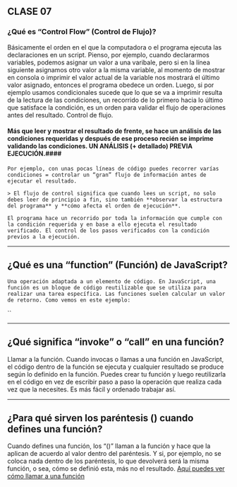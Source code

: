 ## CLASE 07
### ¿Qué es “Control Flow” (Control de Flujo)?

Básicamente el orden en el que la computadora o el programa ejecuta las declaraciones en un script. Pienso, por ejemplo, cuando declararmos variables, podemos asignar un valor a una varibale, pero si en la línea siguiente asignamos otro valor a la misma variable, al momento de mostrar en consola o imprimir el valor actual de la variable nos mostrará el último valor asignado, entonces el programa obedece un orden. Luego, si por ejemplo usamos condicionales sucede que lo que se va a imprimir resulta de la lectura de las condiciones, un recorrido de lo primero hacia lo último que satisface la condición, es un orden para validar el flujo de operaciones antes del resultado. Control de flujo. 
    
#### Más que leer y mostrar el resultado de frente, se hace un análisis de las condiciones requeridas y después de ese proceso recién se imprime validando las condiciones. UN ANÁLISIS (+ detallado) PREVIA EJECUCIÓN.#### 
    
    Por ejemplo, con unas pocas líneas de código puedes recorrer varías condiciones = controlar un “gran” flujo de información antes de ejecutar el resultado.
    
    > El flujo de control significa que cuando lees un script, no solo debes leer de principio a fin, sino también **observar la estructura del programa** y **cómo afecta el orden de ejecución**.
    
    El programa hace un recorrido por toda la información que cumple con la condición requerida y en base a ello ejecuta el resultado verificado. El control de los pasos verificados con la condición previos a la ejecución.
-----

  ## ¿Qué es una “function” (Función) de JavaScript? 
    Una operación adaptada a un elemento de código. En JavaScript, una función es un bloque de código reutilizable que se utiliza para realizar una tarea específica. Las funciones suelen calcular un valor de retorno. Como vemos en este ejemplo:
<script>
let x = mifuncion(4, 3);
 

function mifuncion(a, b) {
  return a * b;
}
document.write(x); 
document.getElementById("demo").innerHTML = x;
</script>``

-----

## ¿Qué significa “invoke” o “call” en una función?
Llamar a la función. Cuando invocas o llamas a una función en JavaScript, el código dentro de la función se ejecuta y cualquier resultado se produce según lo definido en la función. Puedes crear tu función y luego reutilizarla en el código en vez de escribir paso a paso la operación que realiza cada vez que la necesites. Es más fácil y ordenado trabajar así.

-----
## ¿Para qué sirven los paréntesis () cuando defines una función?
Cuando defines una función, los “()” llaman a la función y hace que la aplican de acuerdo al valor dentro del paréntesis. Y si, por ejemplo, no se coloca nada dentro de los paréntesis, lo que devolverá será la misma función, o sea, cómo se definió esta, más no el resultado.
[Aquí puedes ver cómo llamar a una función](https://scaler.com/topics/images/structure-of-a-javascript-function.webp)
